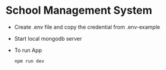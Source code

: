 # School Management System

- Create .env file and copy the credential from .env-example

- Start local mongodb server

- To run App

    `npm run dev`



